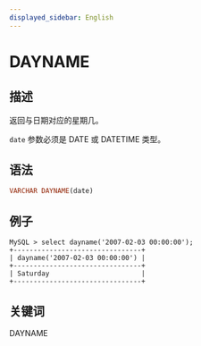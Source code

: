 ```yaml
---
displayed_sidebar: English
---
```


# DAYNAME

## 描述

返回与日期对应的星期几。

`date` 参数必须是 DATE 或 DATETIME 类型。

## 语法

```Haskell
VARCHAR DAYNAME(date)
```

## 例子

```Plain Text
MySQL > select dayname('2007-02-03 00:00:00');
+--------------------------------+
| dayname('2007-02-03 00:00:00') |
+--------------------------------+
| Saturday                       |
+--------------------------------+
```

## 关键词

DAYNAME